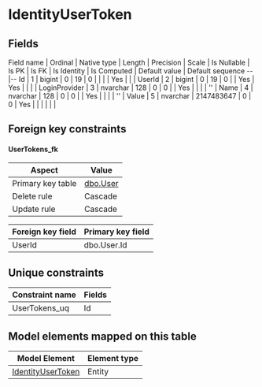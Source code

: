 ﻿IdentityUserToken
============

## Fields

Field name | Ordinal | Native type | Length | Precision | Scale | Is Nullable | Is PK | Is FK | Is Identity | Is Computed  | Default value | Default sequence
--|--
Id | 1 | bigint | 0 | 19 | 0 |  |  |  | Yes |  |  | 
UserId | 2 | bigint | 0 | 19 | 0 |  | Yes | Yes |  |  |  | 
LoginProvider | 3 | nvarchar | 128 | 0 | 0 |  | Yes |  |  |  | '' | 
Name | 4 | nvarchar | 128 | 0 | 0 |  | Yes |  |  |  | '' | 
Value | 5 | nvarchar | 2147483647 | 0 | 0 | Yes |  |  |  |  |  | 

## Foreign key constraints

#### UserTokens_fk

Aspect | Value
--|--
Primary key table | [dbo.User](../dbo/User.htm)
Delete rule | Cascade
Update rule | Cascade 

Foreign key field | Primary key field
--|--
UserId | dbo.User.Id

## Unique constraints

Constraint name | Fields
--|--
UserTokens_uq | Id


## Model elements mapped on this table

Model Element | Element type
--|--
[IdentityUserToken](../../../EntityModel/_DefaultGroup/Entities/IdentityUserToken.htm) | Entity
